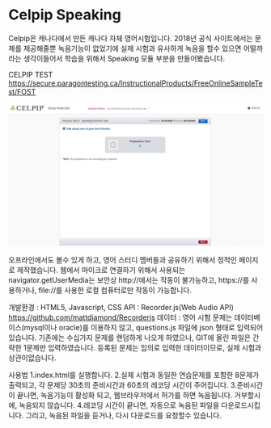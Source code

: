 # Celpip Speaking
Celpip은 캐나다에서 만든 캐나다 자체 영어시험입니다. 2018년 공식 사이트에서는 문제를 제공해줄뿐 녹음기능이 없었기에 실제 시험과 유사하게 녹음을 할수 있으면 어떨까 라는 생각이들어서 학습을 위해서 Speaking 모듈 부분을 만들어봤습니다. 

CELPIP TEST
https://secure.paragontesting.ca/InstructionalProducts/FreeOnlineSampleTest/FOST


![ex_screenshot](./introduce/1.png)


오프라인에서도 볼수 있게 하고, 영어 스터디 멤버들과 공유하기 위해서 정적인 페이지로 제작했습니다. 웹에서 마이크로 연결하기 위해서 사용되는 navigator.getUserMedia는 보안상 http://에서는 작동이 불가능하고,  https://를 사용하거나, file://를 사용한 로컬 컴퓨터로만 작동이 가능합니다.

개발환경 : HTML5, Javascript, CSS
API : Recorder.js(Web Audio API) https://github.com/mattdiamond/Recorderjs
데이터 : 영어 시험 문제는 데이터베이스(mysql이나 oracle)를 이용하지 않고, questions.js 파일에 json 형태로 입력되어 있습니다. 기존에는 수십가지 문제를 랜덤하게 나오게 하였으나, GIT에 올린 파일은 간략한 1문제만 입력하였습니다. 등록된 문제는 임의로 입력한 데이터이므로, 실제 시험과 상관이없습니다.



사용법
1.index.html를 실행합니다.
2.실제 시험과 동일한 연습문제를 포함한 8문제가 출력되고, 각 문제당 30초의 준비시간과 60초의 레코딩 시간이 주어집니다.
3.준비시간이 끝나면, 녹음기능이 활성화 되고, 웹브라우저에서 허가를 하면 녹음됩니다. 거부할시에, 녹음되지 않습니다.
4.레코딩 시간이 끝나면, 자동으로 녹음된 파일을 다운로드시킵니다. 그리고, 녹음된 파일을 듣거나, 다시 다운로드를 요청할수 있습니다.
